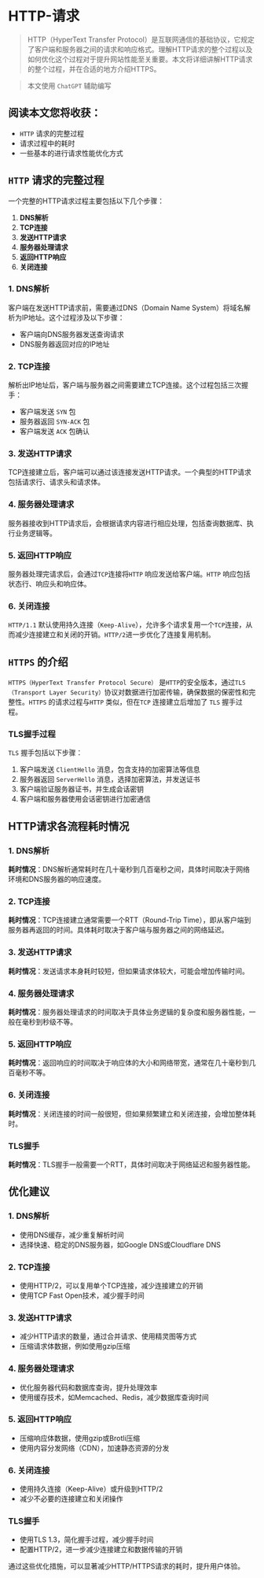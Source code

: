 # HTTP-请求
> HTTP（HyperText Transfer Protocol）是互联网通信的基础协议，它规定了客户端和服务器之间的请求和响应格式。理解HTTP请求的整个过程以及如何优化这个过程对于提升网站性能至关重要。本文将详细讲解HTTP请求的整个过程，并在合适的地方介绍HTTPS。

> 本文使用 `ChatGPT` 辅助编写

## 阅读本文您将收获：
* `HTTP` 请求的完整过程
* 请求过程中的耗时
* 一些基本的进行请求性能优化方式

## `HTTP` 请求的完整过程

一个完整的HTTP请求过程主要包括以下几个步骤：

1. **DNS解析**
2. **TCP连接**
3. **发送HTTP请求**
4. **服务器处理请求**
5. **返回HTTP响应**
6. **关闭连接**

### 1. DNS解析

客户端在发送HTTP请求前，需要通过DNS（Domain Name System）将域名解析为IP地址。这个过程涉及以下步骤：

- 客户端向DNS服务器发送查询请求
- DNS服务器返回对应的IP地址

### 2. TCP连接

解析出IP地址后，客户端与服务器之间需要建立TCP连接。这个过程包括三次握手：

- 客户端发送 `SYN` 包
- 服务器返回 `SYN-ACK` 包
- 客户端发送 `ACK` 包确认

### 3. 发送HTTP请求

TCP连接建立后，客户端可以通过该连接发送HTTP请求。一个典型的HTTP请求包括请求行、请求头和请求体。

### 4. 服务器处理请求

服务器接收到HTTP请求后，会根据请求内容进行相应处理，包括查询数据库、执行业务逻辑等。

### 5. 返回HTTP响应

服务器处理完请求后，会通过`TCP`连接将`HTTP` 响应发送给客户端。`HTTP` 响应包括状态行、响应头和响应体。

### 6. 关闭连接

`HTTP/1.1` 默认使用持久连接（`Keep-Alive`），允许多个请求复用一个`TCP`连接，从而减少连接建立和关闭的开销。`HTTP/2`进一步优化了连接复用机制。

## `HTTPS` 的介绍

`HTTPS（HyperText Transfer Protocol Secure）` 是`HTTP`的安全版本，通过`TLS（Transport Layer Security）`协议对数据进行加密传输，确保数据的保密性和完整性。`HTTPS` 的请求过程与`HTTP` 类似，但在`TCP` 连接建立后增加了 `TLS` 握手过程。

### TLS握手过程

`TLS` 握手包括以下步骤：

1. 客户端发送 `ClientHello` 消息，包含支持的加密算法等信息
2. 服务器返回 `ServerHello` 消息，选择加密算法，并发送证书
3. 客户端验证服务器证书，并生成会话密钥
4. 客户端和服务器使用会话密钥进行加密通信

## HTTP请求各流程耗时情况

### 1. DNS解析

**耗时情况**：DNS解析通常耗时在几十毫秒到几百毫秒之间，具体时间取决于网络环境和DNS服务器的响应速度。

### 2. TCP连接

**耗时情况**：TCP连接建立通常需要一个RTT（Round-Trip Time），即从客户端到服务器再返回的时间。具体耗时取决于客户端与服务器之间的网络延迟。

### 3. 发送HTTP请求

**耗时情况**：发送请求本身耗时较短，但如果请求体较大，可能会增加传输时间。

### 4. 服务器处理请求

**耗时情况**：服务器处理请求的时间取决于具体业务逻辑的复杂度和服务器性能，一般在毫秒到秒级不等。

### 5. 返回HTTP响应

**耗时情况**：返回响应的时间取决于响应体的大小和网络带宽，通常在几十毫秒到几百毫秒不等。

### 6. 关闭连接

**耗时情况**：关闭连接的时间一般很短，但如果频繁建立和关闭连接，会增加整体耗时。

### TLS握手

**耗时情况**：TLS握手一般需要一个RTT，具体时间取决于网络延迟和服务器性能。

## 优化建议

### 1. DNS解析

- 使用DNS缓存，减少重复解析时间
- 选择快速、稳定的DNS服务器，如Google DNS或Cloudflare DNS

### 2. TCP连接

- 使用HTTP/2，可以复用单个TCP连接，减少连接建立的开销
- 使用TCP Fast Open技术，减少握手时间

### 3. 发送HTTP请求

- 减少HTTP请求的数量，通过合并请求、使用精灵图等方式
- 压缩请求体数据，例如使用gzip压缩

### 4. 服务器处理请求

- 优化服务器代码和数据库查询，提升处理效率
- 使用缓存技术，如Memcached、Redis，减少数据库查询时间

### 5. 返回HTTP响应

- 压缩响应体数据，使用gzip或Brotli压缩
- 使用内容分发网络（CDN），加速静态资源的分发

### 6. 关闭连接

- 使用持久连接（Keep-Alive）或升级到HTTP/2
- 减少不必要的连接建立和关闭操作

### TLS握手

- 使用TLS 1.3，简化握手过程，减少握手时间
- 配置HTTP/2，进一步减少连接建立和数据传输的开销

通过这些优化措施，可以显著减少HTTP/HTTPS请求的耗时，提升用户体验。